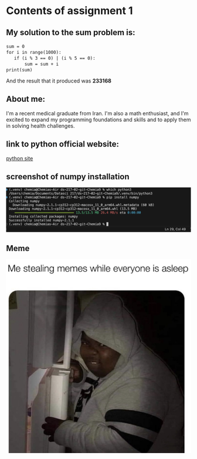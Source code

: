 # Contents of assignment 1

## My solution to the sum problem is:
```
sum = 0
for i in range(1000):
   if (i % 3 == 0) | (i % 5 == 0):
       sum = sum + i
print(sum)
```
And the result that it produced was **233168**

## About me:

I'm a recent medical graduate from Iran. I'm also a math enthusiast, and I'm excited to expand my programming foundations and skills and to apply them in solving health challenges.

## link to python official website:
[python site](https://www.python.org)

## screenshot of numpy installation

![screenshot](screenshot.png)

## Meme

![meme](meme.png)



